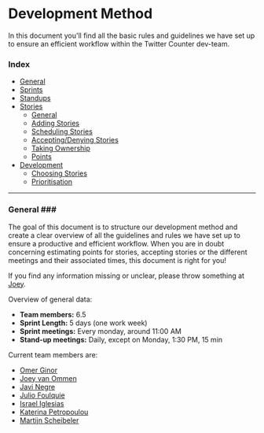 # Development Method #

In this document you'll find all the basic rules and guidelines we have set up to ensure an efficient workflow within the Twitter Counter dev-team.

### Index ###
* [General](#general)
* [Sprints](schedule.md#sprints)
* [Standups](schedule.md#standups)
* [Stories](stories.md)
	* [General](stories.md#storiesgeneral)
    * [Adding Stories](stories.md#addingstories)
    * [Scheduling Stories](stories.md#schedulingstories)
    * [Accepting/Denying Stories](stories.md#aodstories)
    * [Taking Ownership](stories.md#takingownership)
	* [Points](stories.md#points)
* [Development](stories.md#development)
	* [Choosing Stories](stories.md#choosingstories)
	* [Prioritisation](stories.md#prioritisation)

* * *

### General <a name="general"></a>###

The goal of this document is to structure our development method and create a clear overview of all the guidelines and rules we have set up to ensure a productive and efficient workflow. When you are in doubt concerning estimating points for stories, accepting stories or the different meetings and their associated times, this document is right for you! 

If you find any information missing or unclear, please throw something at [Joey](mailto:joey@twittercounter.com).

Overview of general data:
* __Team members:__ 6.5
* __Sprint Length:__ 5 days (one work week)
* __Sprint meetings:__ Every monday, around 11:00 AM
* __Stand-up meetings:__ Daily, except on Monday, 1:30 PM, 15 min

Current team members are:
* [Omer Ginor](https://twitter.com/mightyom)
* [Joey van Ommen](https://twitter.com/Joeynoh)
* [Javi Negre](https://twitter.com/javielnegre)
* [Julio Foulquie](https://twitter.com/julioelpoeta)
* [Israel Iglesias](https://twitter.com/israblekia)
* [Katerina Petropoulou](https://twitter.com/kat_petropoulou)
* [Martijn Scheibeler](https://twitter.com/martijnsch)
